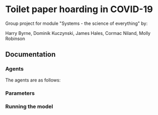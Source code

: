 # Toilet paper hoarding in COVID-19

Group project for module "Systems - the science of everything" by:

Harry Byrne, Dominik Kuczynski, James Hales, Cormac Niland, Molly Robinson

## Documentation

### Agents

The agents are as follows: 

### Parameters

### Running the model
